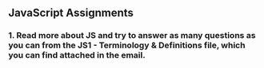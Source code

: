 ## JavaScript Assignments


### 1. Read more about JS and try to answer as many questions as you can from the JS1 - Terminology & Definitions file, which you can find attached in the email.

